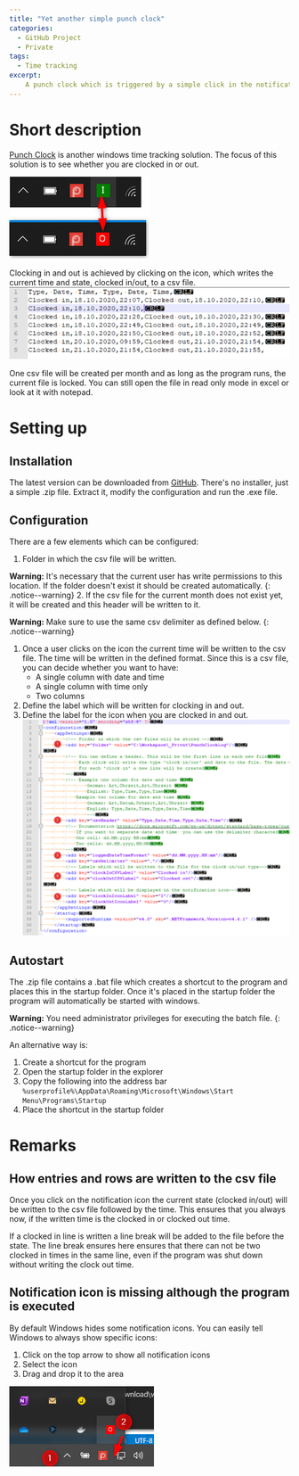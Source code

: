 ```yaml
---
title: "Yet another simple punch clock"
categories:
  - GitHub Project
  - Private
tags:
  - Time tracking
excerpt:
    A punch clock which is triggered by a simple click in the notification area.
---
```

  
# Short description
[Punch Clock](https://github.com/Daniel-Krueger/PunchClock) is another windows time tracking solution. The focus of this solution is to see whether you are clocked in or out.

![Clock in and out](/assets/images/punchclock/clockIn_out_notification.png)

Clocking in and out is achieved by clicking on the icon, which writes the current time and state, clocked in/out, to a csv file.
![CSV example](/assets/images/punchclock/punchclock_csvfile.png)

One csv file will be created per month and as long as the program runs, the current file is locked. You can still open the file in read only mode in excel or look at it with notepad.

# Setting up
## Installation
The latest version can be downloaded from [GitHub](https://github.com/Daniel-Krueger/PunchClock/releases). There's no installer, just a simple .zip file. Extract it, modify the configuration and run the .exe file.

## Configuration
There are a few elements which can be configured:
1. Folder in which the csv file will be written. 

**Warning:** It's necessary that the current user has write permissions to this location. If the folder doesn't exist it should be created automatically.
{: .notice--warning}
2. If the csv file for the current month does not exist yet, it will be created and this header will be written to it.
   
**Warning:**  Make sure to use the same csv delimiter as defined below.
{: .notice--warning}

1. Once a user clicks on the icon the current time will be written to the csv file. The time will be written in the defined format. Since this is a csv file, you can decide whether you want to have:
   - A single column with date and time
   - A single column with time only
   - Two columns
2. Define the label which will be written for clocking in and out.
3. Define the label for the icon when you are clocked in and out.
![Configuration file](/assets/images/punchclock/punchclock_config_file.png)

## Autostart
The .zip file contains a .bat file which creates a shortcut to the program and places this in the startup folder. Once it's placed in the startup folder the program will automatically be started with windows.

**Warning:**  You need administrator privileges for executing the batch file.
{: .notice--warning}

An alternative way is:
1. Create a shortcut for the program
2. Open the startup folder in the explorer 
3. Copy the following into the address bar
``
%userprofile%\AppData\Roaming\Microsoft\Windows\Start Menu\Programs\Startup
``
4. Place the shortcut in the startup folder

# Remarks
## How entries and rows are written to the csv file
Once you click on the notification icon the current state (clocked in/out) will be written to the csv file followed by the time. This ensures that you always now, if the written time is the clocked in or clocked out time.

If a clocked in line is written a line break will be added to the file before the state. The line break ensures here ensures that there can not be two clocked in times in the same line, even if the program was shut down without writing the clock out time.

## Notification icon is missing although the program is executed
By default Windows hides some notification icons. You can easily tell Windows to always show specific icons:
1. Click on the top arrow to show all notification icons
2. Select the icon
3. Drag and drop it to the area
   
![Drag and drop hidden notification icon](/assets/images/punchclock/punchclock_notification_icon_missing.png)
